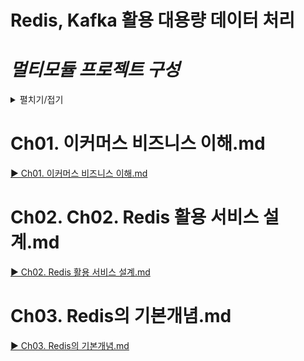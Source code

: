 # Redis, Kafka 활용 대용량 데이터 처리

# *멀티모듈 프로젝트 구성*
<details>
<summary>펼치기/접기</summary>

### 1. Spring Project 생성 (Root 모듈)
  - 생성된 Root 모듈 프로젝트의 src 디렉토리 제거
### 2. Main Thread 서버 모듈 구성 (module-application)
  - Root 모듈 Project에서 새 Module추가  
    - Spring Initializer 선택  
      (Spring으로 해야 Boot Main Thread 클래스가 생성되며 일반 module일 경우 일반 Main클래스가 생성된다.)
      - Spring module의 경우 아래 부분을 직접 추가해 줘야 한다.
        - {root module}/pom.xml
            ```xml
            </developers>
              <!-- module 추가 시작  -->
              <modules>
                <module>module-application</module>
              </modules>
              <!-- module 추가 종료  -->
            <scm>
            ```
        - {child module}/pom.xml
          ```xml
          <!-- 기존 spring에서 root module로 수정  -->
          <parent>
            <groupId>com.fc</groupId>
            <artifactId>fc-ecommerce</artifactId>
            <version>0.0.1-SNAPSHOT</version>
            <relativePath/> <!-- lookup parent from repository -->
          </parent>
          ```
### 3. 순수 컴포넌트 모듈 구성 (module-redis/module-kafka)
  - Root 모듈 Project에서 새 Module추가
    - New Module을 선택
### 4. Root 모듈 pom.xml에 자식 모듈을 dependency로 관리한다.
  - (root module)/pom.xml
   ```xml
   <dependency>
       <groupId>com.fc</groupId>
       <artifactId>module-redis</artifactId>
       <version>0.0.1-SNAPSHOT</version>
   </dependency>
   <dependency>
       <groupId>com.fc</groupId>
       <artifactId>module-application</artifactId>
       <version>0.0.1-SNAPSHOT</version>
   </dependency>
   ```
### 5. Main Thread 서버 모듈의 Main클래스 수정
- @SpringBootApplication 어노테이션 scanBasePackages 옵션 추가
  - module-application/MainApplication.java
    ```java
    @SpringBootApplication(
            /* 모든 모듈을 다 스캔하는 것은 시간도 오래걸리고 굉장히 비효율적이기 때문에, 빈으로 등록해야 되는 필요한 것들만 명시한다. */
            scanBasePackages = {"com.fc.moduleredis"}
    )
    public class MainApplication {/*생략*/}
    ```
### cylce 관련 디펜던시 순환참조 문제
- Build Output Error Message
  ```text/plain
  java: Annotation processing is not supported for module cycles. Please ensure that all modules from cycle [module-application,module-redis] are excluded from annotation processing
  ```
- {root module}/pom.xml
  ```xml
  <build>
    <plugins>
      <plugin>
        <groupId>org.apache.maven.plugins</groupId>
        <artifactId>maven-compiler-plugin</artifactId>
        <version>3.10.1</version>
        <configuration>
          <compilerArgs>
            <arg>-proc:none</arg> <!-- 애너테이션 프로세서를 비활성화 -->
          </compilerArgs>
        </configuration>
      </plugin>
    </plugins>
  </build>
  ```
</details>

# Ch01. 이커머스 비즈니스 이해.md
[▶ Ch01. 이커머스 비즈니스 이해.md](Ch01.%20%EC%9D%B4%EC%BB%A4%EB%A8%B8%EC%8A%A4%20%EB%B9%84%EC%A6%88%EB%8B%88%EC%8A%A4%20%EC%9D%B4%ED%95%B4.md)

# Ch02. Ch02. Redis 활용 서비스 설계.md
[▶ Ch02. Redis 활용 서비스 설계.md](Ch02.%20Redis%20%ED%99%9C%EC%9A%A9%20%EC%84%9C%EB%B9%84%EC%8A%A4%20%EC%84%A4%EA%B3%84.md)

# Ch03. Redis의 기본개념.md
[▶ Ch03. Redis의 기본개념.md](Ch03.%20Redis%EC%9D%98%20%EA%B8%B0%EB%B3%B8%EA%B0%9C%EB%85%90.md)